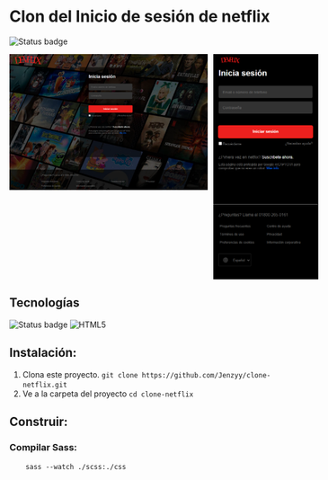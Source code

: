 # **Clon del Inicio de sesión de netflix**  

![Status badge](https://img.shields.io/badge/status-in%20progress-yellow)
<br>
<div style="display: flex; align-items: start; gap:10px">
<img src="./img/readme/web-desktop.png" alt="Página de incio de sesión en mobile" width="70%" height="auto">
<img src="./img/readme/web-mobile.png" alt="Página de incio de sesión en mobile" width="auto" height="401px"> 
</div>


## **Tecnologías**
![Status badge](https://img.shields.io/badge/Sass-CC6699?style=for-the-badge&logo=sass&logoColor=white) 
![HTML5](https://img.shields.io/badge/HTML5-E34F26?style=for-the-badge&logo=html5&logoColor=white)

## **Instalación:**
1. Clona este proyecto.
     `git clone https://github.com/Jenzyy/clone-netflix.git`
2. Ve a la carpeta del proyecto
     `cd clone-netflix`
## **Construir:**
 ### Compilar Sass:
        sass --watch ./scss:./css


